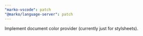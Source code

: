 ```yaml
---
"marko-vscode": patch
"@marko/language-server": patch
---
```


Implement document color provider (currently just for stylsheets).
